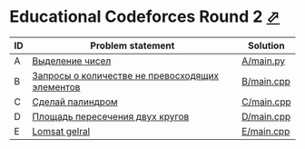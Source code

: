 # Educational Codeforces Round 2 [⬀](http://codeforces.com/contest/600)

| ID | Problem statement                                                                                 | Solution                 |
|----|---------------------------------------------------------------------------------------------------|--------------------------|
| A  | [Выделение чисел](http://codeforces.com/problemset/problem/600/A)                                 | [A/main.py](A/main.py)   |
| B  | [Запросы о количестве не превосходящих элементов](http://codeforces.com/problemset/problem/600/B) | [B/main.cpp](B/main.cpp) |
| C  | [Сделай палиндром](http://codeforces.com/problemset/problem/600/C)                                | [C/main.cpp](C/main.cpp) |
| D  | [Площадь пересечения двух кругов](http://codeforces.com/problemset/problem/600/D)                 | [D/main.cpp](D/main.cpp) |
| E  | [Lomsat gelral](http://codeforces.com/problemset/problem/600/E)                                   | [E/main.cpp](E/main.cpp) |


